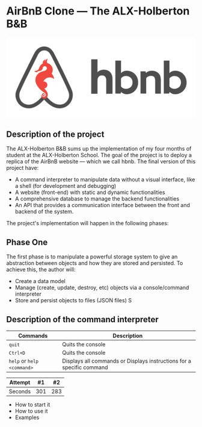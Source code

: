 # AirBnB Clone ― The ALX-Holberton B&B
![Optional Text](hbnb.png)
## Description of the project
The ALX-Holberton B&B sums up the implementation of my four months of student at the ALX-Holberton School.
The goal of the project is to deploy a replica of the AirBnB website ― which we call hbnb. The final version of this project have:
- A command interpreter to manipulate data without a visual interface, like a shell (for development and debugging)
- A website (front-end) with static and dynamic functionalities
- A comprehensive database to manage the backend functionalities
- An API that provides a communication interface between the front and backend of the system.

The project's implementation will happen in the following phases:

## Phase One
The first phase is to manipulate a powerful storage system to give an abstraction between objects and how they are stored and persisted. To achieve this, the author will:
- Create a data model
- Manage (create, update, destroy, etc) objects via a console/command interpreter
- Store and persist objects to files (JSON files)
S
## Description of the command interpreter
| Commands  | Description |
| ------------- | ------------- |
| ```quit```  | Quits the console  |
| ```Ctrl+D```  | Quits the console  |
| ```help``` or ```help <command>```  | Displays all commands or Displays instructions for a specific command


| Attempt | #1  | #2  |
| :-----: | :-: | :-: |
| Seconds | 301 | 283 |
- How to start it
- How to use it
- Examples
